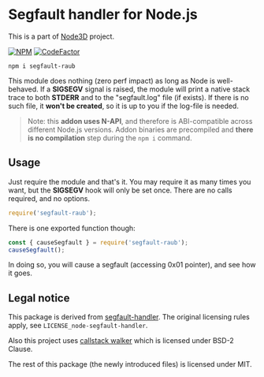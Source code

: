 # Segfault handler for Node.js

This is a part of [Node3D](https://github.com/node-3d) project.

[![NPM](https://nodei.co/npm/segfault-raub.png?compact=true)](https://www.npmjs.com/package/segfault-raub)
[![CodeFactor](https://www.codefactor.io/repository/github/node-3d/segfault-raub/badge)](https://www.codefactor.io/repository/github/node-3d/segfault-raub)

```
npm i segfault-raub
```

This module does nothing (zero perf impact) as long as Node is well-behaved.
If a **SIGSEGV** signal is raised, the module will print a native stack trace to both
**STDERR** and to the "segfault.log" file (if exists). If there is no such file, it
**won't be created**, so it is up to you if the log-file is needed.

> Note: this **addon uses N-API**, and therefore is ABI-compatible across different
Node.js versions. Addon binaries are precompiled and **there is no compilation**
step during the `npm i` command.


## Usage

Just require the module and that's it. You may require it as many times you want,
but the **SIGSEGV** hook will only be set once. There are no calls required, and
no options.

```javascript
require('segfault-raub');
```

There is one exported function though:

```javascript
const { causeSegfault } = require('segfault-raub');
causeSegfault();
```

In doing so, you will cause a segfault (accessing 0x01 pointer), and see how it goes.


## Legal notice

This package is derived from [segfault-handler](https://github.com/ddopson/node-segfault-handler).
The original licensing rules apply, see `LICENSE_node-segfault-handler`.

Also this project uses [callstack walker](https://github.com/JochenKalmbach/StackWalker)
which is licensed under BSD-2 Clause.

The rest of this package (the newly introduced files) is licensed under MIT.

